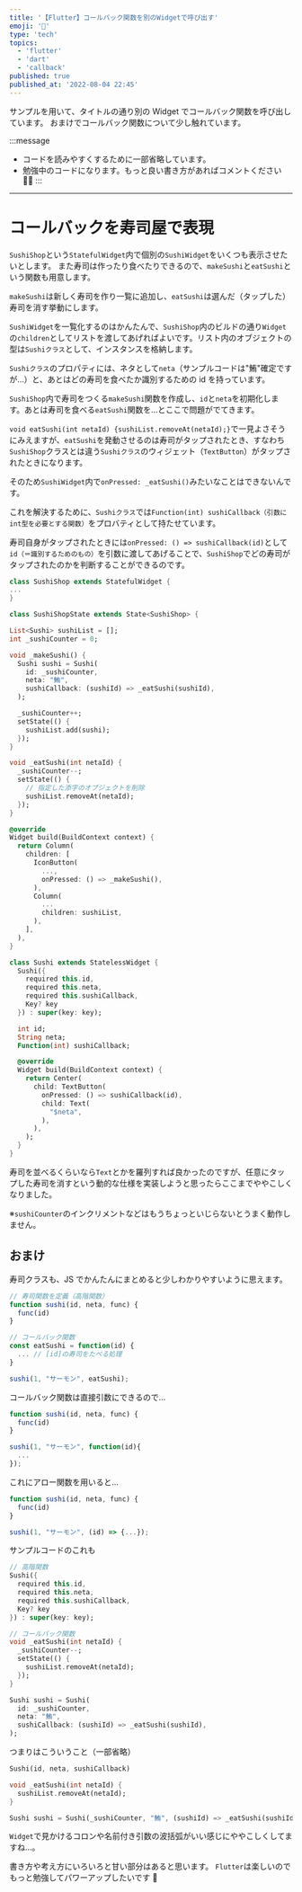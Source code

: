 ```yaml
---
title: '【Flutter】コールバック関数を別のWidgetで呼び出す'
emoji: '🐬'
type: 'tech'
topics:
  - 'flutter'
  - 'dart'
  - 'callback'
published: true
published_at: '2022-08-04 22:45'
---
```


サンプルを用いて、タイトルの通り別の Widget でコールバック関数を呼び出しています。
おまけでコールバック関数について少し触れています。

:::message

- コードを読みやすくするために一部省略しています。
- 勉強中のコードになります。もっと良い書き方があればコメントください 🙇‍♂️
  :::

---

# コールバックを寿司屋で表現

`SushiShop`という`StatefulWidget`内で個別の`SushiWidget`をいくつも表示させたいとします。
また寿司は作ったり食べたりできるので、`makeSushi`と`eatSushi`という関数も用意します。

`makeSushi`は新しく寿司を作り一覧に追加し、`eatSushi`は選んだ（タップした）寿司を消す挙動にします。

`SushiWidget`を一覧化するのはかんたんで、`SushiShop`内のビルドの通り`Widget`の`children`としてリストを渡してあげればよいです。リスト内のオブジェクトの型は`Sushiクラス`として、インスタンスを格納します。

`Sushiクラス`のプロパティには、ネタとして`neta`（サンプルコードは"鮪"確定ですが…）と、あとはどの寿司を食べたか識別するための id を持っています。

`SushiShop`内で寿司をつくる`makeSushi`関数を作成し、`id`と`neta`を初期化します。あとは寿司を食べる`eatSushi`関数を…とここで問題がでてきます。

`void eatSushi(int netaId) {sushiList.removeAt(netaId);}`で一見よさそうにみえますが、`eatSushi`を発動させるのは寿司がタップされたとき、すなわち`SushiShop`クラスとは違う`Sushiクラス`のウィジェット（`TextButton`）がタップされたときになります。

そのため`SushiWidget`内で`onPressed: _eatSushi()`みたいなことはできないんです。

これを解決するために、`Sushiクラス`では`Function(int) sushiCallback（引数にint型を必要とする関数）`をプロバティとして持たせています。

寿司自身がタップされたときには`onPressed: () => sushiCallback(id)`として`id（＝識別するためのもの）`を引数に渡してあげることで、`SushiShop`でどの寿司がタップされたのかを判断することができるのです。

```dart:sample.dart
class SushiShop extends StatefulWidget {
...
}

class SushiShopState extends State<SushiShop> {

List<Sushi> sushiList = [];
int _sushiCounter = 0;

void _makeSushi() {
  Sushi sushi = Sushi(
    id: _sushiCounter,
    neta: "鮪",
    sushiCallback: (sushiId) => _eatSushi(sushiId),
  );

  _sushiCounter++;
  setState(() {
    sushiList.add(sushi);
  });
}

void _eatSushi(int netaId) {
  _sushiCounter--;
  setState(() {
    // 指定した添字のオブジェクトを削除
    sushiList.removeAt(netaId);
  });
}

@override
Widget build(BuildContext context) {
  return Column(
    children: [
      IconButton(
        ...,
        onPressed: () => _makeSushi(),
      ),
      Column(
        ...
        children: sushiList,
      ),
    ],
  ),
}
```

```dart:sample.dart
class Sushi extends StatelessWidget {
  Sushi({
    required this.id,
    required this.neta,
    required this.sushiCallback,
    Key? key
  }) : super(key: key);

  int id;
  String neta;
  Function(int) sushiCallback;

  @override
  Widget build(BuildContext context) {
    return Center(
      child: TextButton(
        onPressed: () => sushiCallback(id),
        child: Text(
          "$neta",
        ),
      ),
    );
  }
}
```

寿司を並べるくらいなら`Text`とかを羅列すれば良かったのですが、任意にタップした寿司を消すという動的な仕様を実装しようと思ったらここまでややこしくなりました。

※`sushiCounter`のインクリメントなどはもうちょっといじらないとうまく動作しません。

## おまけ

寿司クラスも、JS でかんたんにまとめると少しわかりやすいように思えます。

```javascript:sample.js
// 寿司関数を定義（高階関数）
function sushi(id, neta, func) {
  func(id)
}

// コールバック関数
const eatSushi = function(id) {
  ... // [id]の寿司をたべる処理
}

sushi(1, "サーモン", eatSushi);
```

コールバック関数は直接引数にできるので…

```javascript:sample.js
function sushi(id, neta, func) {
  func(id)
}

sushi(1, "サーモン", function(id){
  ...
});
```

これにアロー関数を用いると…

```javascript:sample.js
function sushi(id, neta, func) {
  func(id)
}

sushi(1, "サーモン", (id) => {...});
```

サンプルコードのこれも

```dart:sample.dart
// 高階関数
Sushi({
  required this.id,
  required this.neta,
  required this.sushiCallback,
  Key? key
}) : super(key: key);

// コールバック関数
void _eatSushi(int netaId) {
  _sushiCounter--;
  setState(() {
    sushiList.removeAt(netaId);
  });
}

Sushi sushi = Sushi(
  id: _sushiCounter,
  neta: "鮪",
  sushiCallback: (sushiId) => _eatSushi(sushiId),
);
```

つまりはこういうこと（一部省略）

```dart:sample.dart
Sushi(id, neta, sushiCallback)

void _eatSushi(int netaId) {
  sushiList.removeAt(netaId);
}

Sushi sushi = Sushi(_sushiCounter, "鮪", (sushiId) => _eatSushi(sushiId));
```

`Widget`で見かけるコロンや名前付き引数の波括弧がいい感じにややこしくしてますね…。

書き方や考え方にいろいろと甘い部分はあると思います。
`Flutter`は楽しいのでもっと勉強してパワーアップしたいです 🦋
